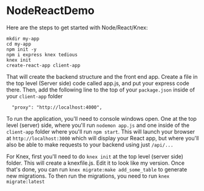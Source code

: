 # NodeReactDemo

Here are the steps to get started with Node/React/Knex:

```
mkdir my-app
cd my-app
npm init -y
npm i express knex tedious
knex init
create-react-app client-app
```

That will create the backend structure and the front end app. Create a file in the top level (Server side) code called app.js, and put your express code there. 
Then, add the following line to the top of your `package.json` inside of your `client-app` folder

```
  "proxy": "http://localhost:4000",
```

To run the application, you'll need to console windows open. One at the top level (server) side, where you'll run `nodemon app.js` and one inside of the `client-app` folder where
you'll run `npm start`. This will launch your browser at `http://localhost:3000` which will display your React app, but where you'll also be able to make requests to your backend
using just `/api/...`

For Knex, first you'll need to do `knex init` at the top level (server side) folder. This will create a knexfile.js. Edit it to look like my version. Once that's done,
you can run `knex migrate:make add_some_table` to generate new migrations. To then run the migrations, you need to run `knex migrate:latest`

